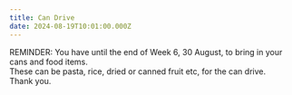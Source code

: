 ```yaml
---
title: Can Drive
date: 2024-08-19T10:01:00.000Z
---
```

REMINDER: You have until the end of Week 6, 30 August, to bring in your cans and food items.  
These can be pasta, rice, dried or canned fruit etc, for the can drive.  
Thank you.
